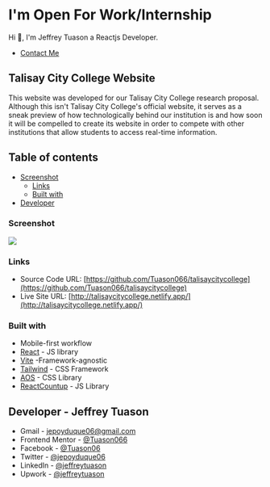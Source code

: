 # I'm Open For Work/Internship

Hi 👋, I'm Jeffrey Tuason a Reactjs Developer.

- [Contact Me ](#developer)

## Talisay City College Website

This website was developed for our Talisay City College research proposal. Although this isn't Talisay City College's official website, it serves as a sneak preview of how technologically behind our institution is and how soon it will be compelled to create its website in order to compete with other institutions that allow students to access real-time information.

## Table of contents

- [Screenshot](#screenshot)
  - [Links](#links)
  - [Built with](#built-with)
- [Developer](#developer)

### Screenshot

![](https://res.cloudinary.com/dwiivmg3b/image/upload/v1675300859/talisay-city-college/screenshot_nppach.jpg)

### Links

- Source Code URL: [https://github.com/Tuason066/talisaycitycollege](https://github.com/Tuason066/talisaycitycollege)
- Live Site URL: [http://talisaycitycollege.netlify.app/](http://talisaycitycollege.netlify.app/)

### Built with

- Mobile-first workflow
- [React](https://reactjs.org/) - JS library
- [Vite](https://vitejs.dev/) -Framework-agnostic
- [Tailwind](https://tailwindcss.com/) - CSS Framework
- [AOS](https://michalsnik.github.io/aos/) - CSS Library
- [ReactCountup](https://github.com/glennreyes/react-countup) - JS Library

## Developer - Jeffrey Tuason

- Gmail - [jepoyduque06@gmail.com](https://mail.google.com/mail/u/0/#inbox?compose=new)
- Frontend Mentor - [@Tuason066](https://www.frontendmentor.io/profile/Tuason066)
- Facebook - [@Tuason06](https://www.facebook.com/Tuason06)
- Twitter - [@jepoyduque06](https://www.twitter.com/jepoyduque06)
- LinkedIn - [@jeffreytuason](https://www.linkedin.com/in/jeffreytuason/)
- Upwork - [@jeffreytuason](https://www.upwork.com/freelancers/~01ceb92ba1bd22d563)
